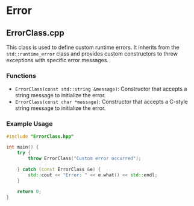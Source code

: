 # Error

## ErrorClass.cpp

This class is used to define custom runtime errors. It inherits from the
`std::runtime_error` class and provides custom constructors to throw exceptions
with specific error messages.

### Functions

- `ErrorClass(const std::string &message)`: Constructor that accepts a string
  message to initialize the error.
- `ErrorClass(const char *message)`: Constructor that accepts a C-style string
  message to initialize the error.

### Example Usage

```cpp
#include "ErrorClass.hpp"

int main() {
    try {
        throw ErrorClass("Custom error occurred");

    } catch (const ErrorClass &e) {
        std::cout << "Error: " << e.what() << std::endl;
    }

    return 0;
}
